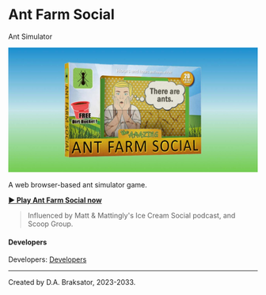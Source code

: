 # Ant Farm Social

Ant Simulator

![Ant Farm Social](./img/afsSocial.jpg)

A web browser-based ant simulator game.

**[▶️ Play Ant Farm Social now](http://antfarmsocial.github.io)**

> Influenced by Matt & Mattingly's Ice Cream Social podcast, and Scoop Group.

#### Developers

Developers: [Developers](DEVELOPERS.md)

*************************************
Created by D.A. Braksator, 2023-2033.
